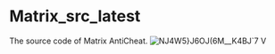# Matrix_src_latest
The source code of Matrix AntiCheat.
![NJ4W5}J6OJ(6M__K4BJ`7 V](https://user-images.githubusercontent.com/41772578/176986945-0e696c0d-ded1-4d4b-81f6-f68fd14daeb2.gif)
